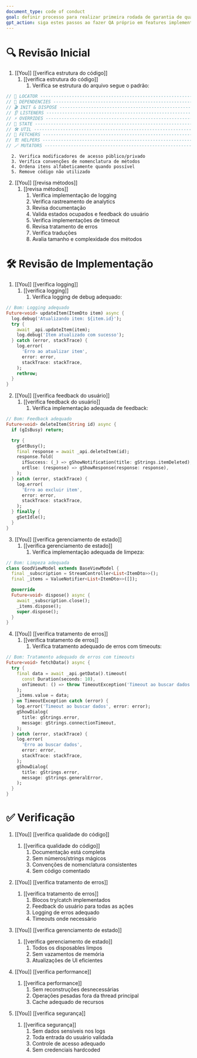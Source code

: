 ```yaml
---
document_type: code of conduct
goal: definir processo para realizar primeira rodada de garantia de qualidade no próprio código
gpt_action: siga estes passos ao fazer QA próprio em features implementadas
---
```


# 🔍 Revisão Inicial

1. [[You]] [[verifica estrutura do código]]
   1. [[verifica estrutura do código]]
      1. Verifica se estrutura do arquivo segue o padrão:
```dart
// 📍 LOCATOR ------------------------------------------------------------------------------- \\
// 🧩 DEPENDENCIES -------------------------------------------------------------------------- \\
// 🎬 INIT & DISPOSE ------------------------------------------------------------------------ \\
// 👂 LISTENERS ----------------------------------------------------------------------------- \\
// ⚡️ OVERRIDES ----------------------------------------------------------------------------- \\
// 🎩 STATE --------------------------------------------------------------------------------- \\
// 🛠 UTIL ---------------------------------------------------------------------------------- \\
// 🧲 FETCHERS ------------------------------------------------------------------------------ \\
// 🏗️ HELPERS ------------------------------------------------------------------------------- \\
// 🪄 MUTATORS ------------------------------------------------------------------------------ \\
```
      2. Verifica modificadores de acesso público/privado
      3. Verifica convenções de nomenclatura de métodos
      4. Ordena itens alfabeticamente quando possível
      5. Remove código não utilizado

2. [[You]] [[revisa métodos]]
   1. [[revisa métodos]]
      1. Verifica implementação de logging
      2. Verifica rastreamento de analytics
      3. Revisa documentação
      4. Valida estados ocupados e feedback do usuário
      5. Verifica implementações de timeout
      6. Revisa tratamento de erros
      7. Verifica traduções
      8. Avalia tamanho e complexidade dos métodos

# 🛠️ Revisão de Implementação

1. [[You]] [[verifica logging]]
   1. [[verifica logging]]
      1. Verifica logging de debug adequado:
```dart
// Bom: Logging adequado
Future<void> updateItem(ItemDto item) async {
  log.debug('Atualizando item: ${item.id}');
  try {
    await _api.updateItem(item);
    log.debug('Item atualizado com sucesso');
  } catch (error, stackTrace) {
    log.error(
      'Erro ao atualizar item',
      error: error,
      stackTrace: stackTrace,
    );
    rethrow;
  }
}
```

2. [[You]] [[verifica feedback do usuário]]
   1. [[verifica feedback do usuário]]
      1. Verifica implementação adequada de feedback:
```dart
// Bom: Feedback adequado
Future<void> deleteItem(String id) async {
  if (gIsBusy) return;

  try {
    gSetBusy();
    final response = await _api.deleteItem(id);
    response.fold(
      ifSuccess: (_) => gShowNotification(title: gStrings.itemDeleted),
      orElse: (response) => gShowResponse(response: response),
    );
  } catch (error, stackTrace) {
    log.error(
      'Erro ao excluir item',
      error: error,
      stackTrace: stackTrace,
    );
  } finally {
    gSetIdle();
  }
}
```

3. [[You]] [[verifica gerenciamento de estado]]
   1. [[verifica gerenciamento de estado]]
      1. Verifica implementação adequada de limpeza:
```dart
// Bom: Limpeza adequada
class GoodViewModel extends BaseViewModel {
  final _subscription = StreamController<List<ItemDto>>();
  final _items = ValueNotifier<List<ItemDto>>([]);

  @override
  Future<void> dispose() async {
    await _subscription.close();
    _items.dispose();
    super.dispose();
  }
}
```

4. [[You]] [[verifica tratamento de erros]]
   1. [[verifica tratamento de erros]]
      1. Verifica tratamento adequado de erros com timeouts:
```dart
// Bom: Tratamento adequado de erros com timeouts
Future<void> fetchData() async {
  try {
    final data = await _api.getData().timeout(
      const Duration(seconds: 10),
      onTimeout: () => throw TimeoutException('Timeout ao buscar dados'),
    );
    _items.value = data;
  } on TimeoutException catch (error) {
    log.error('Timeout ao buscar dados', error: error);
    gShowDialog(
      title: gStrings.error,
      message: gStrings.connectionTimeout,
    );
  } catch (error, stackTrace) {
    log.error(
      'Erro ao buscar dados',
      error: error,
      stackTrace: stackTrace,
    );
    gShowDialog(
      title: gStrings.error,
      message: gStrings.generalError,
    );
  }
}
```

# ✅ Verificação

1. [[You]] [[verifica qualidade do código]]
   1. [[verifica qualidade do código]]
      1. Documentação está completa
      2. Sem números/strings mágicos
      3. Convenções de nomenclatura consistentes
      4. Sem código comentado

2. [[You]] [[verifica tratamento de erros]]
   1. [[verifica tratamento de erros]]
      1. Blocos try/catch implementados
      2. Feedback do usuário para todas as ações
      3. Logging de erros adequado
      4. Timeouts onde necessário

3. [[You]] [[verifica gerenciamento de estado]]
   1. [[verifica gerenciamento de estado]]
      1. Todos os disposables limpos
      2. Sem vazamentos de memória
      3. Atualizações de UI eficientes

4. [[You]] [[verifica performance]]
   1. [[verifica performance]]
      1. Sem reconstruções desnecessárias
      2. Operações pesadas fora da thread principal
      3. Cache adequado de recursos

5. [[You]] [[verifica segurança]]
   1. [[verifica segurança]]
      1. Sem dados sensíveis nos logs
      2. Toda entrada do usuário validada
      3. Controle de acesso adequado
      4. Sem credenciais hardcoded
